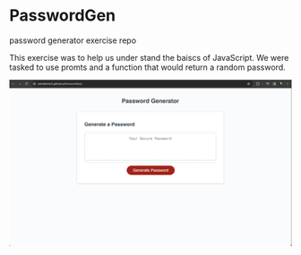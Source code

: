 # PasswordGen
password generator exercise repo

This exercise was to help us under stand the baiscs of JavaScript.
We were tasked to use promts and a function that would return a random password.



![alt text](./passwordGensite.png)